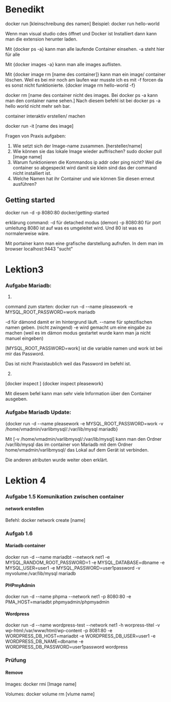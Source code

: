 # Benedikt

docker run [kleinschreibung des namen]
Beispiel: docker run hello-world

Wenn man visual studio cdes öffnet und Docker ist Installiert dann kann man die extension herunter laden. 

Mit {docker ps -a} kann man alle laufende Container einsehen.
-a steht hier für alle

Mit {docker images -a} kann man alle images auflisten.

Mit {docker image rm [name des container]} kann man ein image/ container löschen. Weil es bei mir noch am laufen war musste ich es mit -f forcen da es sonst nicht funktionierte.
{docker image rm hello-world -f}

docker rm [name des container nicht des images. Bei docker ps -a kann man den container name sehen.]
Nach diesem befehl ist bei docker ps -a hello world nicht mehr seh bar.

container interaktiv erstellen/ machen

docker run -it [name des image]

Fragen von Praxis aufgaben:
1. Wie setzt sich der Image-name zusammen. [hersteller/name]
2. Wie können sie das lokale Image wieder auffrischen? sudo docker pull [image name]
3. Warum funktionieren die Kommandos ip addr oder ping nicht? Weil die container so abgespeckt wird damit sie klein sind das der command nicht installiert ist.
4. Welche Namen hat ihr Container und wie können Sie diesen erneut ausführen? 

## Getting started

docker run -d -p 8080:80 docker/getting-started

erklärung command:  -d für detached modus (demon)
                    -p 8080:80 für port umleitung 8080 ist auf was es umgeleitet wird. Und 80 ist was es normalerweise wäre.

Mit portainer kann man eine grafische darstellung aufrufen.
In dem man im browser localhost:9443 "sucht"


# Lektion3
### Aufgabe Mariadb:

1.

command zum starten:
docker run -d --name pleasework -e MYSQL_ROOT_PASSWORD=work mariadb

-d für dämond damit er im hintergrund läuft.
--name für sptezifischen namen geben. (nicht zwingend)
-e wird gemacht um eine eingabe zu machen (weil es im dämon modus gestartet wurde kann man ja nicht manuel eingeben) 

[MYSQL_ROOT_PASSWORD=work] ist die variable namen und work ist bei mir das Password.

Das ist nicht Praxistaublich weil das Password im befehl ist.

2. 

[docker inspect <container-name>]
{docker inspect pleasework}

Mit diesem befel kann man sehr viele Information über den Container ausgeben.

### Aufgabe Mariadb Update:

{docker run -d --name pleasework -e MYSQL_ROOT_PASSWORD=work -v /home/vmadmin/varlibmysql/:/var/lib/mysql mariadb}

Mit [-v /home/vmadmin/varlibmysql/:/var/lib/mysql] kann man den Ordner /var/lib/mysql das im container von Mariadb mit dem Ordner home/vmadmin/varlibmysql/ das Lokal auf dem Gerät ist verbinden.

Die anderen atributen wurde weiter oben erklärt.




# Lektion 4

### Aufgabe 1.5 Komunikation zwischen container

#### network erstellen

Befehl:
docker network create [name]

### Aufgab 1.6

#### Mariadb container
docker run -d --name mariadbt --network net1 -e MYSQL_RANDOM_ROOT_PASSWORD=1 -e MYSQL_DATABASE=dbname -e MYSQL_USER=user1 -e MYSQL_PASSWORD=user1password -v myvolume:/var/lib/mysql mariadb

#### PHPmyAdmin
docker run -d --name phpma --network net1 -p 8080:80 -e PMA_HOST=mariadbt phpmyadmin/phpmyadmin

#### Wordpress
docker run -d --name wordpress-test --network net1 -h worpress-titel -v wp-html:/var/www/html/wp-content -p 8081:80 -e WORDPRESS_DB_HOST=mariadbt -e WORDPRESS_DB_USER=user1 -e WORDPRESS_DB_NAME=dbname -e WORDPRESS_DB_PASSWORD=user1password wordpress


### Prüfung
#### Remove

Images: docker rmi [Image name]

Volumes: docker volume rm [vlume name]
